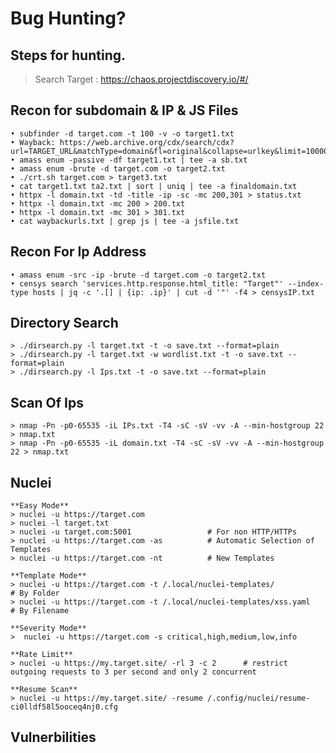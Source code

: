 # Bug Hunting?

## Steps for hunting.
> Search Target : https://chaos.projectdiscovery.io/#/

## Recon for subdomain & IP & JS Files
    
    • subfinder -d target.com -t 100 -v -o target1.txt 
    • Wayback: https://web.archive.org/cdx/search/cdx?url=TARGET_URL&matchType=domain&fl=original&collapse=urlkey&limit=100000 
    • amass enum -passive -df target1.txt | tee -a sb.txt
    • amass enum -brute -d target.com -o target2.txt	
    • ./crt.sh target.com > target3.txt
    • cat target1.txt ta2.txt | sort | uniq | tee -a finaldomain.txt
    • httpx -l domain.txt -td -title -ip -sc -mc 200,301 > status.txt
    • httpx -l domain.txt -mc 200 > 200.txt
    • httpx -l domain.txt -mc 301 > 301.txt
    • cat waybackurls.txt | grep js | tee -a jsfile.txt
    
## Recon For Ip Address 

    • amass enum -src -ip -brute -d target.com -o target2.txt
    • censys search 'services.http.response.html_title: "Target"' --index-type hosts | jq -c '.[] | {ip: .ip}' | cut -d '"' -f4 > censysIP.txt
    
## Directory Search

    > ./dirsearch.py -l target.txt -t -o save.txt --format=plain
    > ./dirsearch.py -l target.txt -w wordlist.txt -t -o save.txt --format=plain
    > ./dirsearch.py -l Ips.txt -t -o save.txt --format=plain
    

## Scan Of Ips

    > nmap -Pn -p0-65535 -iL IPs.txt -T4 -sC -sV -vv -A --min-hostgroup 22 > nmap.txt
    > nmap -Pn -p0-65535 -iL domain.txt -T4 -sC -sV -vv -A --min-hostgroup 22 > nmap.txt
    
## Nuclei

    **Easy Mode**
    > nuclei -u https://target.com
    > nuclei -l target.txt
    > nuclei -u target.com:5001                 # For non HTTP/HTTPs
    > nuclei -u https://target.com -as          # Automatic Selection of Templates
    > nuclei -u https://target.com -nt          # New Templates
    
    **Template Mode**
    > nuclei -u https://target.com -t /.local/nuclei-templates/             # By Folder
    > nuclei -u https://target.com -t /.local/nuclei-templates/xss.yaml     # By Filename
    
    **Severity Mode**
    >  nuclei -u https://target.com -s critical,high,medium,low,info
    
    **Rate Limit**
    > nuclei -u https://my.target.site/ -rl 3 -c 2      # restrict outgoing requests to 3 per second and only 2 concurrent
    
    **Resume Scan**
    > nuclei -u https://my.target.site/ -resume /.config/nuclei/resume-ci0lldf58l5ooceq4nj0.cfg
    
## Vulnerbilities
    
